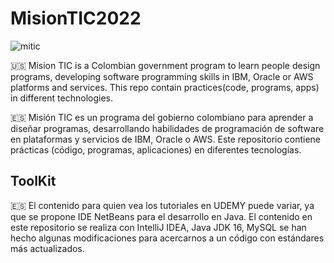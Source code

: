 # MisionTIC2022
![mitic](https://user-images.githubusercontent.com/121758322/210383274-34c33f43-de5d-483c-bde6-ed6b33f4ccff.png)

🇺🇸 Mision TIC is a Colombian government program to learn people design programs, developing software programming skills in IBM, Oracle or AWS platforms and services. This repo contain practices(code, programs, apps) in different technologies.

🇪🇸 Misión TIC es un programa del gobierno colombiano para aprender a diseñar programas, desarrollando habilidades de programación de software en plataformas y servicios de IBM, Oracle o AWS. Este repositorio contiene prácticas (código, programas, aplicaciones) en diferentes tecnologías.

## ToolKit
🇪🇸 El contenido para quien vea los tutoriales en UDEMY puede variar, ya que se propone IDE NetBeans para el desarrollo en Java. El contenido en este repositorio se realiza con IntelliJ IDEA, Java JDK 16, MySQL se han hecho algunas modificaciones para acercarnos a un código con estándares más actualizados.
